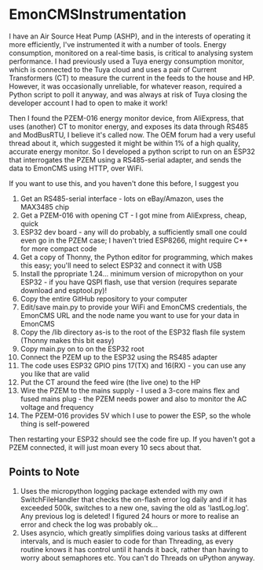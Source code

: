 # EmonCMSInstrumentation
I have an Air Source Heat Pump (ASHP), and in the interests of operating it more efficiently, I've instrumented it with a number of tools. Energy consumption, monitored on a real-time basis, is critical to analysing system performance. I had previously used a Tuya energy consumption monitor, which is connected to the Tuya cloud and uses a pair of Current Transformers (CT) to measure the current in the feeds to the house and HP. However, it was occasionally unreliable, for whatever reason, required a Python script to poll it anyway, and was always at risk of Tuya closing the developer account I had to open to make it work!

Then I found the PZEM-016 energy monitor device, from AliExpress, that uses (another) CT to monitor energy, and exposes its data through RS485 and ModBusRTU, I believe it's called now. The OEM forum had a very useful thread about it, which suggested it might be within 1% of a high quality, accurate energy monitor. So I developed a python script to run on an ESP32 that interrogates the PZEM using a RS485-serial adapter, and sends the data to EmonCMS using HTTP, over WiFi.

If you want to use this, and you haven't done this before, I suggest you

1. Get an RS485-serial interface - lots on eBay/Amazon, uses the MAX3485 chip
2. Get a PZEM-016 with opening CT - I got mine from AliExpress, cheap, quick
3. ESP32 dev board - any will do probably, a sufficiently small one could even go in the PZEM case; I haven't tried ESP8266, might require C++ for more compact code
4. Get a copy of Thonny, the Python editor for programming, which makes this easy; you'll need to select ESP32 and connect it with USB
5. Install the ppropriate 1.24... minimum version of micropython on your ESP32 - if you have QSPI flash, use that version (requires separate download and esptool.py)!
6. Copy the entire GitHub repository to your computer
7. Edit/save main.py to provide your WiFi and EmonCMS credentials, the EmonCMS URL and the node name you want to use for your data in EmonCMS
8. Copy the /lib directory as-is to the root of the ESP32 flash file system (Thonny makes this bit easy)
9. Copy main.py on to on the ESP32 root
10. Connect the PZEM up to the ESP32 using the RS485 adapter
11. The code uses ESP32 GPIO pins 17(TX) and 16(RX) - you can use any you like that are valid
12. Put the CT around the feed wire (the live one) to the HP
13. Wire the PZEM to the mains supply - I used a 3-core mains flex and fused mains plug - the PZEM needs power and also to monitor the AC voltage and frequency
14. The PZEM-016 provides 5V which I use to power the ESP, so the whole thing is self-powered

Then restarting your ESP32 should see the code fire up. If you haven't got a PZEM connected, it will just moan every 10 secs about that.

## Points to Note
1. Uses the micropython logging package extended with my own SwitchFileHandler that checks the on-flash error log daily and if it has exceeded 500k, switches to a new one, saving the old as 'lastLog.log'. Any previous log is deleted! I figured 24 hours or more to realise an error and check the log was probably ok...
2. Uses asyncio, which greatly simplifies doing various tasks at different intervals, and is much easier to code for than Threading, as every routine knows it has control until it hands it back, rather than having to worry about semaphores etc. You can't do Threads on uPython anyway.